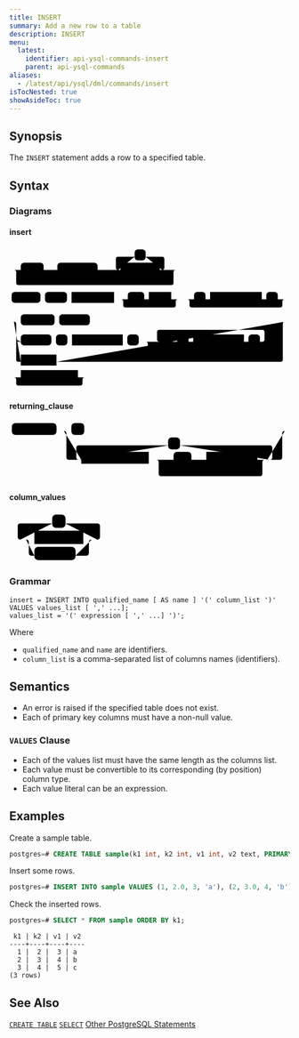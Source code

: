 ```yaml
---
title: INSERT
summary: Add a new row to a table
description: INSERT
menu:
  latest:
    identifier: api-ysql-commands-insert
    parent: api-ysql-commands
aliases:
  - /latest/api/ysql/dml/commands/insert
isTocNested: true
showAsideToc: true
---
```


## Synopsis

The `INSERT` statement adds a row to a specified table.

## Syntax

### Diagrams

#### insert

<svg class="rrdiagram" version="1.1" xmlns:xlink="http://www.w3.org/1999/xlink" xmlns="http://www.w3.org/2000/svg" width="613" height="313" viewbox="0 0 613 313"><path class="connector" d="M0 50h25m50 0h30m88 0h20m-123 0q5 0 5 5v8q0 5 5 5h98q5 0 5-5v-8q0-5 5-5m5 0h30m-5 0q-5 0-5-5v-19q0-5 5-5h36m24 0h36q5 0 5 5v19q0 5-5 5m-5 0h40m-359 0q5 0 5 5v23q0 5 5 5h334q5 0 5-5v-23q0-5 5-5m5 0h5m-374 64h5m63 0h10m48 0h10m93 0h30m36 0h10m49 0h20m-130 0q5 0 5 5v8q0 5 5 5h105q5 0 5-5v-8q0-5 5-5m5 0h30m25 0h10m113 0h10m25 0h20m-218 0q5 0 5 5v8q0 5 5 5h193q5 0 5-5v-8q0-5 5-5m5 0h5m-612 49h25m74 0h10m67 0h432m-593 39q0 5 5 5h5m67 0h10m25 0h10m111 0h10m25 0h50m-5 0q-5 0-5-5v-16q0-5 5-5h225q5 0 5 5v16q0 5-5 5m-196 0h10m25 0h10m111 0h10m25 0h40m-290 0q5 0 5 5v8q0 5 5 5h265q5 0 5-5v-8q0-5 5-5m5 0h5q5 0 5-5m-588-39q5 0 5 5v78q0 5 5 5h5m78 0h490q5 0 5-5v-78q0-5 5-5m5 0h5m-613 122h25m125 0h20m-160 0q5 0 5 5v8q0 5 5 5h135q5 0 5-5v-8q0-5 5-5m5 0h5"/><rect class="literal" x="25" y="34" width="50" height="24" rx="7"/><text class="text" x="35" y="50">WITH</text><rect class="literal" x="105" y="34" width="88" height="24" rx="7"/><text class="text" x="115" y="50">RECURSIVE</text><rect class="literal" x="274" y="5" width="24" height="24" rx="7"/><text class="text" x="284" y="21">,</text><a xlink:href="../grammar_diagrams#with-query"><rect class="rule" x="243" y="34" width="86" height="24"/><text class="text" x="253" y="50">with_query</text></a><rect class="literal" x="5" y="98" width="63" height="24" rx="7"/><text class="text" x="15" y="114">INSERT</text><rect class="literal" x="78" y="98" width="48" height="24" rx="7"/><text class="text" x="88" y="114">INTO</text><a xlink:href="../grammar_diagrams#table-name"><rect class="rule" x="136" y="98" width="93" height="24"/><text class="text" x="146" y="114">table_name</text></a><rect class="literal" x="259" y="98" width="36" height="24" rx="7"/><text class="text" x="269" y="114">AS</text><a xlink:href="../grammar_diagrams#alias"><rect class="rule" x="305" y="98" width="49" height="24"/><text class="text" x="315" y="114">alias</text></a><rect class="literal" x="404" y="98" width="25" height="24" rx="7"/><text class="text" x="414" y="114">(</text><a xlink:href="../grammar_diagrams#column-names"><rect class="rule" x="439" y="98" width="113" height="24"/><text class="text" x="449" y="114">column_names</text></a><rect class="literal" x="562" y="98" width="25" height="24" rx="7"/><text class="text" x="572" y="114">)</text><rect class="literal" x="25" y="147" width="74" height="24" rx="7"/><text class="text" x="35" y="163">DEFAULT</text><rect class="literal" x="109" y="147" width="67" height="24" rx="7"/><text class="text" x="119" y="163">VALUES</text><rect class="literal" x="25" y="191" width="67" height="24" rx="7"/><text class="text" x="35" y="207">VALUES</text><rect class="literal" x="102" y="191" width="25" height="24" rx="7"/><text class="text" x="112" y="207">(</text><a xlink:href="../grammar_diagrams#column-values"><rect class="rule" x="137" y="191" width="111" height="24"/><text class="text" x="147" y="207">column_values</text></a><rect class="literal" x="258" y="191" width="25" height="24" rx="7"/><text class="text" x="268" y="207">)</text><rect class="literal" x="333" y="191" width="24" height="24" rx="7"/><text class="text" x="343" y="207">,</text><rect class="literal" x="367" y="191" width="25" height="24" rx="7"/><text class="text" x="377" y="207">(</text><a xlink:href="../grammar_diagrams#column-values"><rect class="rule" x="402" y="191" width="111" height="24"/><text class="text" x="412" y="207">column_values</text></a><rect class="literal" x="523" y="191" width="25" height="24" rx="7"/><text class="text" x="533" y="207">)</text><a xlink:href="../grammar_diagrams#subquery"><rect class="rule" x="25" y="235" width="78" height="24"/><text class="text" x="35" y="251">subquery</text></a><a xlink:href="../grammar_diagrams#returning-clause"><rect class="rule" x="25" y="269" width="125" height="24"/><text class="text" x="35" y="285">returning_clause</text></a></svg>

#### returning_clause
<svg class="rrdiagram" version="1.1" xmlns:xlink="http://www.w3.org/1999/xlink" xmlns="http://www.w3.org/2000/svg" width="565" height="122" viewbox="0 0 565 122"><path class="connector" d="M0 21h5m90 0h30m26 0h409m-450 0q5 0 5 5v48q0 5 5 5h25m-5 0q-5 0-5-5v-19q0-5 5-5h180m24 0h181q5 0 5 5v19q0 5-5 5m-244 0h50m36 0h20m-71 0q5 0 5 5v8q0 5 5 5h46q5 0 5-5v-8q0-5 5-5m5 0h10m103 0h20m-224 0q5 0 5 5v23q0 5 5 5h199q5 0 5-5v-23q0-5 5-5m5 0h25q5 0 5-5v-48q0-5 5-5m5 0h5"/><rect class="literal" x="5" y="5" width="90" height="24" rx="7"/><text class="text" x="15" y="21">RETURNING</text><rect class="literal" x="125" y="5" width="26" height="24" rx="7"/><text class="text" x="135" y="21">*</text><rect class="literal" x="320" y="34" width="24" height="24" rx="7"/><text class="text" x="330" y="50">,</text><a xlink:href="../grammar_diagrams#output-expression"><rect class="rule" x="145" y="63" width="136" height="24"/><text class="text" x="155" y="79">output_expression</text></a><rect class="literal" x="331" y="63" width="36" height="24" rx="7"/><text class="text" x="341" y="79">AS</text><a xlink:href="../grammar_diagrams#output-name"><rect class="rule" x="397" y="63" width="103" height="24"/><text class="text" x="407" y="79">output_name</text></a></svg>

#### column_values

<svg class="rrdiagram" version="1.1" xmlns:xlink="http://www.w3.org/1999/xlink" xmlns="http://www.w3.org/2000/svg" width="178" height="92" viewbox="0 0 178 92"><path class="connector" d="M0 50h25m-5 0q-5 0-5-5v-19q0-5 5-5h57m24 0h57q5 0 5 5v19q0 5-5 5m-133 0h20m88 0h20m-123 0q5 0 5 5v19q0 5 5 5h5m74 0h19q5 0 5-5v-19q0-5 5-5m5 0h25"/><rect class="literal" x="77" y="5" width="24" height="24" rx="7"/><text class="text" x="87" y="21">,</text><a xlink:href="../grammar_diagrams#expression"><rect class="rule" x="45" y="34" width="88" height="24"/><text class="text" x="55" y="50">expression</text></a><rect class="literal" x="45" y="63" width="74" height="24" rx="7"/><text class="text" x="55" y="79">DEFAULT</text></svg>

### Grammar

```
insert = INSERT INTO qualified_name [ AS name ] '(' column_list ')' VALUES values_list [ ',' ...];
values_list = '(' expression [ ',' ...] ')';
```

Where

- `qualified_name` and `name` are identifiers.
- `column_list` is a comma-separated list of columns names (identifiers).

## Semantics
 - An error is raised if the specified table does not exist. 
 - Each of primary key columns must have a non-null value.

### `VALUES` Clause
 - Each of the values list must have the same length as the columns list.
 - Each value must be convertible to its corresponding (by position) column type.
 - Each value literal can be an expression.

## Examples

Create a sample table.

```sql
postgres=# CREATE TABLE sample(k1 int, k2 int, v1 int, v2 text, PRIMARY KEY (k1, k2));
```


Insert some rows.

```sql
postgres=# INSERT INTO sample VALUES (1, 2.0, 3, 'a'), (2, 3.0, 4, 'b'), (3, 4.0, 5, 'c');
```


Check the inserted rows.


```sql
postgres=# SELECT * FROM sample ORDER BY k1;
```

```
 k1 | k2 | v1 | v2
----+----+----+----
  1 |  2 |  3 | a
  2 |  3 |  4 | b
  3 |  4 |  5 | c
(3 rows)
```

## See Also

[`CREATE TABLE`](../ddl_create_table)
[`SELECT`](../dml_select)
[Other PostgreSQL Statements](..)
